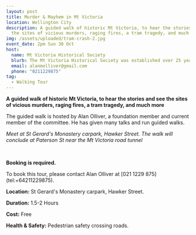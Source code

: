 ```yaml
---
layout: post
title: Murder & Mayhem in Mt Victoria
location: Wellington City
description: A guided walk of historic Mt Victoria, to hear the stories and see
  the sites of vicious murders, raging fires, a tram tragedy, and much more
img: /assets/uploaded/tram-crash-2.jpg
event_date: 2pm Sun 30 Oct
host:
  name: Mt Victoria Historical Society
  blurb: The Mt Victoria Historical Society was established over 25 years ago.
  email: alanmolliver@gmail.com
  phone: "0211229875"
tag:
  - Walking Tour
---
```

**A guided walk of historic Mt Victoria, to hear the stories and see the sites of vicious murders, raging fires, a tram tragedy, and much more**

The guided walk is hosted by Alan Olliver, a foundation member and current member of the committee. He has given many talks and run guided walks.

*Meet at St Gerard's Monastery carpark, Hawker Street. The walk will conclude at Paterson St near the Mt Victoria road tunnel*

<br>

**Booking is required.**

To book this tour, please contact Alan Olliver at \[021 1229 875](tel:+64211229875).

**Location:** St Gerard's Monastery carpark, Hawker Street.

**Duration:** 1.5-2 Hours

**Cost:** Free

**Health & Safety:** Pedestrian safety crossing roads.